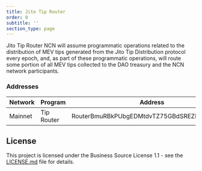 ```yaml
---
title: Jito Tip Router
order: 0
subtitle: ''
section_type: page
---
```


Jito Tip Router NCN will assume programmatic operations related to the distribution of MEV tips generated from the Jito Tip Distribution protocol every epoch, and, as part of these programmatic operations, will route some portion of all MEV tips collected to the DAO treasury and the NCN network participants.

### Addresses

| Network | Program    | Address                                      | Version   |
|---------|------------|----------------------------------------------| --------- |
| Mainnet | Tip Router | RouterBmuRBkPUbgEDMtdvTZ75GBdSREZR5uGUxxxpb  | 0.0.1     |


## License

This project is licensed under the Business Source License 1.1 - see the [LICENSE.md](https://github.com/jito-foundation/jito-tip-router/blob/master/LICENSE-MIT) file for details.
